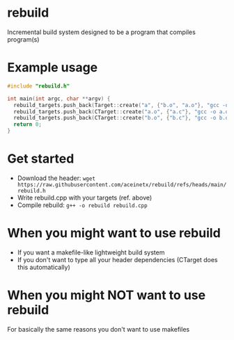 # rebuild
Incremental build system designed to be a program that compiles program(s)

# Example usage
```cpp
#include "rebuild.h"

int main(int argc, char **argv) {
  rebuild_targets.push_back(Target::create("a", {"b.o", "a.o"}, "gcc -o a #DEPENDS"));
  rebuild_targets.push_back(CTarget::create("a.o", {"a.c"}, "gcc -o a.o -c a.c #DEPENDS"));
  rebuild_targets.push_back(CTarget::create("b.o", {"b.c"}, "gcc -o b.o -c b.c #DEPENDS"));
  return 0;
}
```

# Get started
- Download the header: ```wget https://raw.githubusercontent.com/aceinetx/rebuild/refs/heads/main/rebuild.h```
- Write rebuild.cpp with your targets (ref. above)
- Compile rebuild: ```g++ -o rebuild rebuild.cpp```

# When you might want to use rebuild
- If you want a makefile-like lightweight build system
- If you don't want to type all your header dependencies (CTarget does this automatically)

# When you might NOT want to use rebuild
For basically the same reasons you don't want to use makefiles

